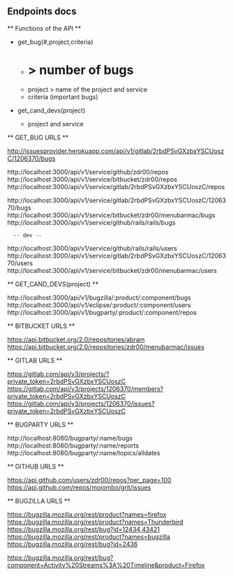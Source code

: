 ## Endpoints  docs 
   
   ** Functions of the API **
   
   - get_bug(#,project,criteria)
        
        - # > number of bugs
        - project > name of the project and service
        - criteria (important bugs)
   
   - get_cand_devs(project)
   
        - project and service 
 
   ** GET_BUG URLS **
   
   http://issuesprovider.herokuapp.com/api/v1/gitlab/2rbdPSvGXzbxYSCUoszC/1206370/bugs
   
   http://localhost:3000/api/v1/service/github/zdr00/repos
   http://localhost:3000/api/v1/service/bitbucket/zdr00/repos
   http://localhost:3000/api/v1/service/gitlab/2rbdPSvGXzbxYSCUoszC/repos
   
   http://localhost:3000/api/v1/service/gitlab/2rbdPSvGXzbxYSCUoszC/1206370/bugs
   http://localhost:3000/api/v1/service/bitbucket/zdr00/menubarmac/bugs
   http://localhost:3000/api/v1/service/github/rails/rails/bugs
   
      -- dev --
   
   http://localhost:3000/api/v1/service/github/rails/rails/users
   http://localhost:3000/api/v1/service/gitlab/2rbdPSvGXzbxYSCUoszC/1206370/users
   http://localhost:3000/api/v1/service/bitbucket/zdr00/menubarmac/users
   
   ** GET_CAND_DEVS(project) **
   
   http://localhost:3000/api/v1/bugzilla/:product/:component/bugs
   http://localhost:3000/api/v1/eclipse/:product/:component/users
   http://localhost:3000/api/v1/bugparty/:product/:component/repos
   
   ** BITBUCKET URLS **

   https://api.bitbucket.org/2.0/repositories/abram
   https://api.bitbucket.org/2.0/repositories/zdr00/menubarmac/issues

   ** GITLAB URLS **

   https://gitlab.com/api/v3/projects/?private_token=2rbdPSvGXzbxYSCUoszC
   https://gitlab.com/api/v3/projects/1206370/members?private_token=2rbdPSvGXzbxYSCUoszC
   https://gitlab.com/api/v3/projects/1206370/issues?private_token=2rbdPSvGXzbxYSCUoszC

   ** BUGPARTY URLS **

   http://localhost:8080/bugparty/:name/bugs
   http://localhost:8080/bugparty/:name/reports
   http://localhost:8080/bugparty/:name/topics/alldates

   ** GITHUB URLS **

   https://api.github.com/users/zdr00/repos?per_page=100
   https://api.github.com/repos/mojombo/grit/issues

   ** BUGZILLA URLS **

   https://bugzilla.mozilla.org/rest/product?names=firefox
   https://bugzilla.mozilla.org/rest/product?names=Thunderbird
   https://bugzilla.mozilla.org/rest/bug?id=12434,43421
   https://bugzilla.mozilla.org/rest/product?names=bugzilla
   https://bugzilla.mozilla.org/rest/bug?id=2436  
   
   https://bugzilla.mozilla.org/rest/bug?component=Activity%20Streams%3A%20Timeline&product=Firefox